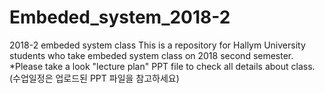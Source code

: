 # Embeded_system_2018-2
2018-2 embeded system class
This is a repository for Hallym University students who take embeded system class on 2018 second semester.
*Please take a look "lecture plan" PPT file to check all details about class.
(수업일정은 업로드된 PPT 파일을 참고하세요)
